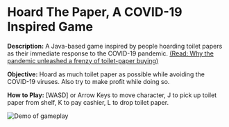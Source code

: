 # Hoard The Paper, A COVID-19 Inspired Game

**Description:** A Java-based game inspired by people hoarding toilet papers as their immediate response to the COVID-19 pandemic. [(Read: Why the pandemic unleashed a frenzy of toilet-paper buying)](https://www.nature.com/articles/d41586-020-01836-1)

**Objective:** Hoard as much toilet paper as possible while avoiding the COVID-19 viruses. Also try to make profit while doing so. 

**How to Play:** [WASD] or Arrow Keys to move character, J to pick up toilet paper from shelf, K to pay cashier, L to drop toilet paper. 

![Demo of gameplay](https://i.imgur.com/DJkgIA3.gif)
